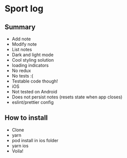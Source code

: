 # Sport log

## Summary

- Add note
- Modify note
- List notes
- Dark and light mode
- Cool styling solution
- loading indicators
- No redux
- No tests :(
- Testable code though!
- iOS
- Not tested on Android
- Does not persist notes (resets state when app closes)
- eslint/prettier config

## How to install

- Clone
- yarn
- pod install in ios folder
- yarn ios
- Voila!
